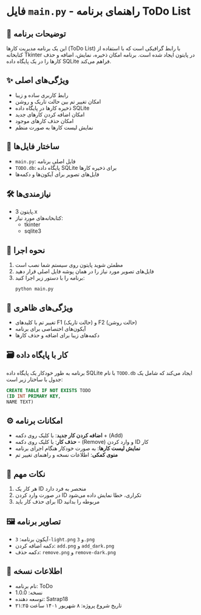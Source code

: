 # فایل `main.py` - راهنمای برنامه ToDo List

## 📝 توضیحات برنامه
این یک برنامه مدیریت کارها (ToDo List) با رابط گرافیکی است که با استفاده از کتابخانه Tkinter در پایتون ایجاد شده است. برنامه امکان ذخیره، نمایش، اضافه و حذف کارها را در یک پایگاه داده SQLite فراهم می‌کند.

## ✨ ویژگی‌های اصلی
- رابط کاربری ساده و زیبا
- امکان تغییر تم بین حالت تاریک و روشن
- ذخیره کارها در پایگاه داده SQLite
- امکان اضافه کردن کارهای جدید
- امکان حذف کارهای موجود
- نمایش لیست کارها به صورت منظم

## 📁 ساختار فایل‌ها
- `main.py`: فایل اصلی برنامه
- `TODO.db`: پایگاه داده SQLite برای ذخیره کارها
- فایل‌های تصویر برای آیکون‌ها و دکمه‌ها

## 🛠 نیازمندی‌ها
- پایتون 3.x
- کتابخانه‌های مورد نیاز:
  - tkinter
  - sqlite3

## 🚀 نحوه اجرا
1. مطمئن شوید پایتون روی سیستم شما نصب است
2. فایل‌های تصویر مورد نیاز را در همان پوشه فایل اصلی قرار دهید
3. برنامه را با دستور زیر اجرا کنید:
   ```
   python main.py
   ```

## 🎨 ویژگی‌های ظاهری
- تغییر تم با کلیدهای F1 (حالت تاریک) و F2 (حالت روشن)
- آیکون‌های اختصاصی برای برنامه
- دکمه‌های زیبا برای اضافه و حذف کارها

## 🗃 کار با پایگاه داده
برنامه به طور خودکار یک پایگاه داده SQLite با نام `TODO.db` ایجاد می‌کند که شامل یک جدول با ساختار زیر است:
```sql
CREATE TABLE IF NOT EXISTS TODO
(ID INT PRIMARY KEY,
NAME TEXT)
```

## ⚙️ امکانات برنامه
- **اضافه کردن کار جدید**: با کلیک روی دکمه + (Add)
- **حذف کار**: با کلیک روی دکمه - (Remove) و وارد کردن ID کار
- **نمایش لیست کارها**: به صورت خودکار هنگام اجرای برنامه
- **منوی کمکی**: اطلاعات نسخه و راهنمای تغییر تم

## 📌 نکات مهم
1. هر کار یک ID منحصر به فرد دارد
2. در صورت وارد کردن ID تکراری، خطا نمایش داده می‌شود
3. برای حذف کار باید ID مربوطه را بدانید

## 🖼 تصاویر برنامه
- آیکون برنامه: `3-light.png` و `3.png`
- دکمه اضافه کردن: `add.png` و `add_dark.png`
- دکمه حذف: `remove.png` و `remove-dark.png`

## 📜 اطلاعات نسخه
- نام برنامه: ToDo
- نسخه: 1.0.0
- توسعه دهنده: Satrap18
- تاریخ شروع پروژه: ۸ شهریور ۱۴۰۱ ساعت ۲۱:۲۵